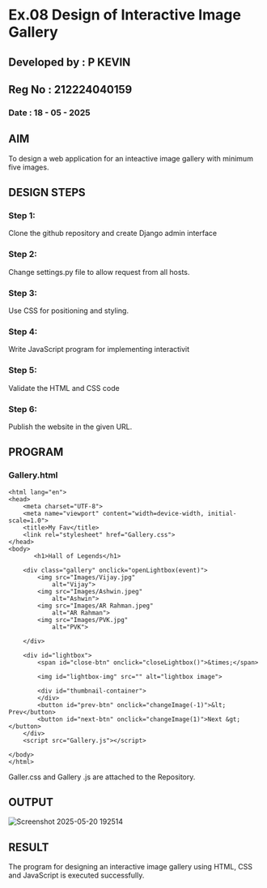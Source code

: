 # Ex.08 Design of Interactive Image Gallery
## Developed by : **P KEVIN**
## Reg No : **212224040159**
### Date : 18 - 05 - 2025
## AIM
  To design a web application for an inteactive image gallery with minimum five images.

## DESIGN STEPS

### Step 1:

Clone the github repository and create Django admin interface

### Step 2:

Change settings.py file to allow request from all hosts.

### Step 3:

Use CSS for positioning and styling.

### Step 4:

Write JavaScript program for implementing interactivit

### Step 5:

Validate the HTML and CSS code

### Step 6:

Publish the website in the given URL.

## PROGRAM
### Gallery.html

```!DOCTYPE html>
<html lang="en">
<head>
    <meta charset="UTF-8">
    <meta name="viewport" content="width=device-width, initial-scale=1.0">
    <title>My Fav</title>
    <link rel="stylesheet" href="Gallery.css">
</head>
<body>
       <h1>Hall of Legends</h1>

    <div class="gallery" onclick="openLightbox(event)">
        <img src="Images/Vijay.jpg"
            alt="Vijay">
        <img src="Images/Ashwin.jpeg"
            alt="Ashwin">
        <img src="Images/AR Rahman.jpeg"
            alt="AR Rahman">
        <img src="Images/PVK.jpg"
            alt="PVK">
  
    </div>

    <div id="lightbox">
        <span id="close-btn" onclick="closeLightbox()">&times;</span>

        <img id="lightbox-img" src="" alt="lightbox image">

        <div id="thumbnail-container">
        </div>
        <button id="prev-btn" onclick="changeImage(-1)">&lt; Prev</button>
        <button id="next-btn" onclick="changeImage(1)">Next &gt;</button>
    </div>
    <script src="Gallery.js"></script>

</body>
</html>
```
Galler.css and Gallery .js are attached to the Repository.

## OUTPUT
![Screenshot 2025-05-20 192514](https://github.com/user-attachments/assets/60cbafd1-1ab5-4001-bde6-5b1943defe46)

## RESULT
  The program for designing an interactive image gallery using HTML, CSS and JavaScript is executed successfully.

